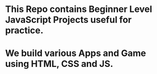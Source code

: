# This Repo contains Beginner Level JavaScript Projects useful for practice.
# We build various Apps and Game  using HTML, CSS and JS.
